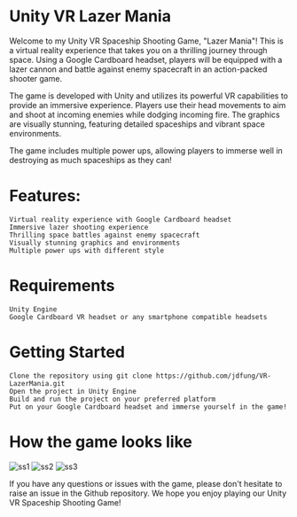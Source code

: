 # Unity VR Lazer Mania

Welcome to my Unity VR Spaceship Shooting Game, "Lazer Mania"! This is a virtual reality experience that takes you on a thrilling journey through space. Using a Google Cardboard headset, players will be equipped with a lazer cannon and battle against enemy spacecraft in an action-packed shooter game.

The game is developed with Unity and utilizes its powerful VR capabilities to provide an immersive experience. Players use their head movements to aim and shoot at incoming enemies while dodging incoming fire. The graphics are visually stunning, featuring detailed spaceships and vibrant space environments.

The game includes multiple power ups, allowing players to immerse well in destroying as much spaceships as they can!

# Features:

    Virtual reality experience with Google Cardboard headset
    Immersive lazer shooting experience
    Thrilling space battles against enemy spacecraft
    Visually stunning graphics and environments
    Multiple power ups with different style

# Requirements

    Unity Engine
    Google Cardboard VR headset or any smartphone compatible headsets

# Getting Started

    Clone the repository using git clone https://github.com/jdfung/VR-LazerMania.git
    Open the project in Unity Engine
    Build and run the project on your preferred platform
    Put on your Google Cardboard headset and immerse yourself in the game!
    
# How the game looks like

![ss1](https://github.com/jdfung/VR-LazerMania/blob/main/Screenshots/SS1.jpg)
![ss2](https://github.com/jdfung/VR-LazerMania/blob/main/Screenshots/SS2.jpg)
![ss3](https://github.com/jdfung/VR-LazerMania/blob/main/Screenshots/SS3.jpg)

If you have any questions or issues with the game, please don't hesitate to raise an issue in the Github repository. We hope you enjoy playing our Unity VR Spaceship Shooting Game!
